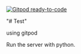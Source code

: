 [![Gitpod ready-to-code](https://img.shields.io/badge/Gitpod-ready--to--code-blue?logo=gitpod)](https://gitpod.io/#https://github.com/nobbak/Test)

"# Test" 

using gitpod

Run the server with python.
